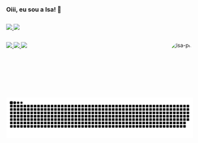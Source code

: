 ### Oiii, eu sou a Isa! 👋

##

<div>
  <a href="https://github.com/isagalvao">
  <img height="180em" src="https://github-readme-stats.vercel.app/api?username=isagalvao&show_icons=true&theme=dracula&include_all_commits=true&count_private=true"/>
  <img height="180em" src="https://github-readme-stats.vercel.app/api/top-langs/?username=isagalvao&layout=compact&langs_count=16&theme=dracula"/>
</div>
  
##
  
<div>
  <a href="https://www.instagram.com/isabellegalvaoo/" target="_blank"><img src="https://img.shields.io/badge/-Instagram-%23E4405F?style=for-the-badge&logo=instagram&logoColor=white"       target="_blank">
  </a>
  <a href = "mailto:beelgalvaoo@gmail.com"><img src="https://img.shields.io/badge/-Gmail-%23333?style=for-the-badge&logo=gmail&logoColor=white" target="_blank">
  </a>
  <a href="https://www.linkedin.com/in/sara-isabelle-galv%C3%A3o-362952198/" target="_blank"><img src="https://img.shields.io/badge/-LinkedIn-%230077B5?style=for-the-badge&logo=linkedin&logoColor=white" target="_blank">
    <img align="right" alt="isa-pic" height="150" style="border-radius:50px;" src="https://i.picasion.com/pic91/321e0e0cdde3fdab6512ee1dce40db4b.gif">
  </a> 
  
  ##

  ![Snake animation](https://github.com/isagalvao/isagalvao/blob/main/github-contribution-grid-snake.svg)

</div>
